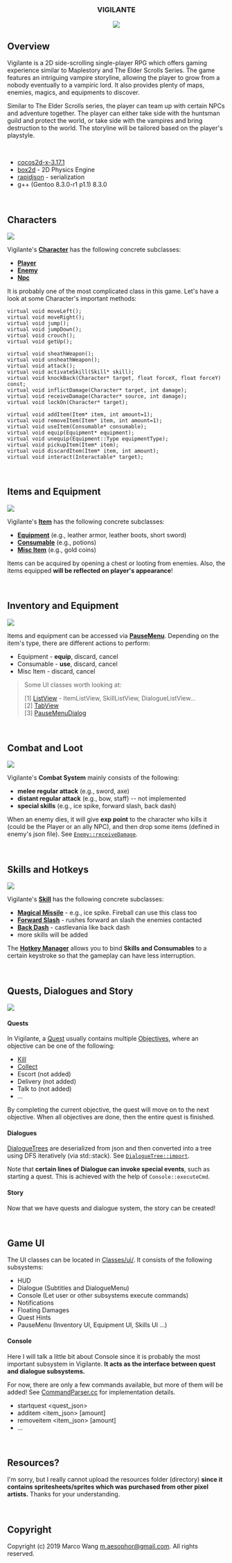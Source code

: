 
<div align="center">
<h3>VIGILANTE</h3>
<img src="/.meta/demo.gif">
</div>

## Overview
Vigilante is a 2D side-scrolling single-player RPG which offers gaming experience similar to Maplestory and The Elder Scrolls Series. The game features an intriguing vampire storyline, allowing the player to grow from a nobody eventually to a vampiric lord. It also provides plenty of maps, enemies, magics, and equipments to discover.

Similar to The Elder Scrolls series, the player can team up with certain NPCs and adventure together. The player can either take side with the huntsman guild and protect the world, or take side with the vampires and bring destruction to the world. The storyline will be tailored based on the player's playstyle.

<br>

* [cocos2d-x-3.17.1](https://cocos2d-x.org/filedown/cocos2d-x-3.17.1)
* [box2d](https://box2d.org/) - 2D Physics Engine
* [rapidjson](http://rapidjson.org/) - serialization
* g++ (Gentoo 8.3.0-r1 p1.1) 8.3.0
<br>

## Characters
![](https://raw.githubusercontent.com/aesophor/Vigilante/master/.meta/character.jpg)

Vigilante's **[Character](https://github.com/aesophor/Vigilante/blob/master/Classes/character/Character.h)** has the following concrete subclasses:
* **[Player](https://github.com/aesophor/Vigilante/blob/master/Classes/character/Player.h)**
* **[Enemy](https://github.com/aesophor/Vigilante/blob/master/Classes/character/Enemy.h)**
* **[Npc](https://github.com/aesophor/Vigilante/blob/master/Classes/character/Npc.h)**

It is probably one of the most complicated class in this game. Let's have a look at some Character's important methods:
```
virtual void moveLeft();
virtual void moveRight();
virtual void jump();
virtual void jumpDown();
virtual void crouch();
virtual void getUp();

virtual void sheathWeapon();
virtual void unsheathWeapon();
virtual void attack();
virtual void activateSkill(Skill* skill);
virtual void knockBack(Character* target, float forceX, float forceY) const;
virtual void inflictDamage(Character* target, int damage);
virtual void receiveDamage(Character* source, int damage);
virtual void lockOn(Character* target);

virtual void addItem(Item* item, int amount=1);
virtual void removeItem(Item* item, int amount=1);
virtual void useItem(Consumable* consumable);
virtual void equip(Equipment* equipment);
virtual void unequip(Equipment::Type equipmentType);
virtual void pickupItem(Item* item);
virtual void discardItem(Item* item, int amount);
virtual void interact(Interactable* target);
```
<br>

## Items and Equipment
![](https://raw.githubusercontent.com/aesophor/Vigilante/master/.meta/item.png)

Vigilante's **[Item](https://github.com/aesophor/Vigilante/blob/master/Classes/item/Item.h)** has the following concrete subclasses:
* **[Equipment](https://github.com/aesophor/Vigilante/blob/master/Classes/item/Equipment.h)** (e.g., leather armor, leather boots, short sword)
* **[Consumable](https://github.com/aesophor/Vigilante/blob/master/Classes/item/Consumable.h)** (e.g., potions)
* **[Misc Item](https://github.com/aesophor/Vigilante/blob/master/Classes/item/MiscItem.h)** (e.g., gold coins)

Items can be acquired by opening a chest or looting from enemies. Also, the items equipped **will be reflected on player's appearance**! 

<br>

## Inventory and Equipment
![](https://raw.githubusercontent.com/aesophor/Vigilante/master/.meta/inventory_equipment.gif)

Items and equipment can be accessed via **[PauseMenu](https://github.com/aesophor/Vigilante/blob/master/Classes/ui/pause_menu/PauseMenu.h)**. Depending on the item's type, there are different actions to perform:
* Equipment - **equip**, discard, cancel
* Consumable - **use**, discard, cancel
* Misc Item - discard, cancel

> Some UI classes worth looking at:
> 
> [1] [ListView](https://github.com/aesophor/Vigilante/blob/master/Classes/ui/ListView.h) - ItemListView, SkillListView, DialogueListView...    
> [2] [TabView](https://github.com/aesophor/Vigilante/blob/master/Classes/ui/TabView.h)    
> [3] [PauseMenuDialog](https://github.com/aesophor/Vigilante/blob/master/Classes/ui/pause_menu/PauseMenuDialog.h)    

<br>

## Combat and Loot
![](https://raw.githubusercontent.com/aesophor/Vigilante/master/.meta/combat.gif)

Vigilante's **Combat System** mainly consists of the following:
* **melee regular attack** (e.g., sword, axe)
* **distant regular attack**  (e.g., bow, staff) -- not implemented
* **special skills** (e.g., ice spike, forward slash, back dash)

When an enemy dies, it will give **exp point** to the character who kills it (could be the Player or an ally NPC), and then drop some items (defined in enemy's json file). See [`Enemy::receiveDamage`]([https://github.com/aesophor/Vigilante/blob/master/Classes/character/Enemy.cc#L87](https://github.com/aesophor/Vigilante/blob/master/Classes/character/Enemy.cc#L87)).

<br>

## Skills and Hotkeys
![](https://raw.githubusercontent.com/aesophor/Vigilante/master/.meta/skill.png)

Vigilante's **[Skill](https://github.com/aesophor/Vigilante/blob/master/Classes/item/Item.h)** has the following concrete subclasses:
* **[Magical Missile](https://github.com/aesophor/Vigilante/blob/master/Classes/skill/MagicalMissile.h)** - e.g., ice spike. Fireball can use this class too
* **[Forward Slash](https://github.com/aesophor/Vigilante/blob/master/Classes/skill/ForwardSlash.h)** - rushes forward an slash the enemies contacted
* **[Back Dash](https://github.com/aesophor/Vigilante/blob/master/Classes/skill/BackDash.h)** - castlevania like back dash
* more skills will be added

The **[Hotkey Manager](https://github.com/aesophor/Vigilante/blob/master/Classes/input/HotkeyManager.h)** allows you to bind **Skills and Consumables** to a certain keystroke so that the gameplay can have less interruption.

<br>

## Quests, Dialogues and Story
![](https://raw.githubusercontent.com/aesophor/Vigilante/master/.meta/dialogue_quest.gif)

#### Quests
In Vigilante, a [Quest](https://github.com/aesophor/Vigilante/tree/master/Classes/quest) usually contains multiple [Objectives](https://github.com/aesophor/Vigilante/blob/master/Classes/quest/Quest.h#L19), where an objective can be one of the following:
* [Kill](https://github.com/aesophor/Vigilante/blob/master/Classes/quest/KillTargetObjective.h)
* [Collect](https://github.com/aesophor/Vigilante/blob/master/Classes/quest/CollectItemObjective.h)
* Escort (not added)
* Delivery (not added)
* Talk to (not added)
* ...

By completing the current objective, the quest will move on to the next objective. When all objectives are done, then the entire quest is finished.

#### Dialogues
[DialogueTrees](https://github.com/aesophor/Vigilante/blob/master/Classes/gameplay/DialogueTree.h) are deserialized from json and then converted into a tree using DFS iteratively (via std::stack). See [`DialogueTree::import`](https://github.com/aesophor/Vigilante/blob/master/Classes/gameplay/DialogueTree.cc#L39).

Note that **certain lines of Dialogue can invoke special events**, such as starting a quest. This is achieved with the help of  `Console::executeCmd`.

#### Story
Now that we have quests and dialogue system, the story can be created!

<br>

## Game UI
The UI classes can be located in [Classes/ui/](https://github.com/aesophor/Vigilante/tree/master/Classes/ui/). It consists of the following subsystems:
* HUD
* Dialogue (Subtitles and DialogueMenu)
* Console (Let user or other subsystems execute commands)
* Notifications
* Floating Damages
* Quest Hints
* PauseMenu (Inventory UI, Equipment UI, Skills UI ...)

#### Console
Here I will talk a little bit about Console since it is probably the most important subsystem in Vigilante. **It acts as the interface between quest and dialogue subsystems.**

For now, there are only a few commands available, but more of them will be added! See [CommandParser.cc](https://github.com/aesophor/Vigilante/blob/master/Classes/ui/console/CommandParser.cc) for implementation details.
* startquest \<quest_json\>
* additem \<item_json\> [amount]
* removeitem \<item_json\> [amount]
* ...

<br>

## Resources?
I'm sorry, but I really cannot upload the resources folder (directory) **since it contains spritesheets/sprites which was purchased from other pixel artists.** Thanks for your understanding.

<br>

## Copyright
Copyright (c) 2019 Marco Wang <m.aesophor@gmail.com>. All rights reserved.
